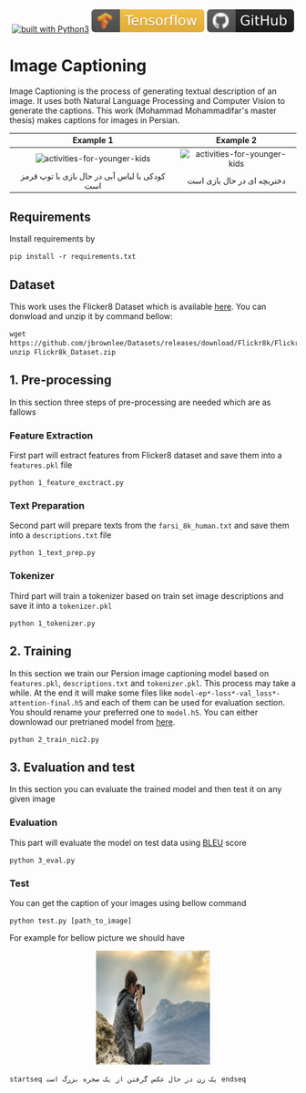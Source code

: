 <div align="center">
<a href="https://www.python.org/"><img src="https://img.shields.io/badge/built%20with-Python3-green.svg" alt="built with Python3" /></a>
<a href="https://www.tensorflow.org/"><img src="https://github.com/aleen42/badges/raw/master/src/tensorflow.svg" alt="built with Tensorflow" /></a>
<a href="https://github.com/Sharif-SLPL/image-captioning"><img src="https://github.com/aleen42/badges/raw/master/src/github.svg" alt="hosted on Github" /></a>
</div>

# Image Captioning
Image Captioning is the process of generating textual description of an image. It uses both Natural Language Processing and Computer Vision to generate the captions. This work (Mohammad Mohammadifar's master thesis) makes captions for images in Persian.

| Example 1 | Example 2 |
|:--:|:--:|
| <img src="https://user-images.githubusercontent.com/43045767/151662991-4f0d4e3d-f740-47fa-a67c-c171b7795461.jpg" alt="activities-for-younger-kids" width="300px" height="300px"> | <img src="https://user-images.githubusercontent.com/43045767/151663183-cf8f2f43-df89-41ae-9eaa-347d935e0af8.jpg" alt="activities-for-younger-kids" width="300px" height="300px"> |
| کودکی با لباس آبی در حال بازی با توپ قرمز است  | دختربچه ای در حال بازی است |


## Requirements
Install requirements by 

```
pip install -r requirements.txt
```

## Dataset
This work uses the Flicker8 Dataset which is available [here](https://github.com/jbrownlee/Datasets/releases/download/Flickr8k/Flickr8k_Dataset.zip). You can donwload and unzip it by command bellow:

```
wget https://github.com/jbrownlee/Datasets/releases/download/Flickr8k/Flickr8k_Dataset.zip
unzip Flickr8k_Dataset.zip
```

## 1. Pre-processing
In this section three steps of pre-processing are needed which are as fallows

### Feature Extraction
First part will extract features from Flicker8 dataset and save them into a `features.pkl` file

```
python 1_feature_exctract.py
```

### Text Preparation
Second part will prepare texts from the `farsi_8k_human.txt` and save them into a `descriptions.txt` file

```
python 1_text_prep.py
```

### Tokenizer
Third part will train a tokenizer based on train set image descriptions and save it into a `tokenizer.pkl`

```
python 1_tokenizer.py
```

## 2. Training
In this section we train our Persion image captioning model based on `features.pkl`, `descriptions.txt` and `tokenizer.pkl`. This process may take a while. At the end it will make some files like `model-ep*-loss*-val_loss*-attention-final.h5` and each of them can be used for evaluation section. You should rename your preferred one to `model.h5`. You can either downlowad our pretrianed model from [here](https://drive.google.com/file/d/1sB_mfQ0k0amO_vL9JXJ859KrsJpVn0Kg/view).

```
python 2_train_nic2.py
```

## 3. Evaluation and test
In this section you can evaluate the trained model and then test it on any given image

### Evaluation
This part will evaluate the model on test data using [BLEU](https://en.wikipedia.org/wiki/BLEU) score

```
python 3_eval.py
```

### Test
You can get the caption of your images using bellow command

```
python test.py [path_to_image]
```

For example for bellow picture we should have

<div align="center">
<img src="https://raw.githubusercontent.com/Sharif-SLPL/image-captioning/main/test.jpg" alt="activities-for-younger-kids" width="200px" height="200px">
</div>

```
startseq یک زن در حال عکس گرفتن از یک صخره بزرگ است endseq
```
